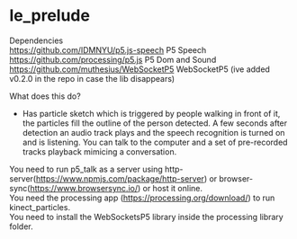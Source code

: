 # le_prelude  

Dependencies  
https://github.com/IDMNYU/p5.js-speech P5 Speech  
https://github.com/processing/p5.js P5 Dom and Sound  
https://github.com/muthesius/WebSocketP5 WebSocketP5 (ive added v0.2.0 in the repo in case the lib disappears)  

What does this do?  
- Has particle sketch which is triggered by people walking in front of it, the particles fill the outline of the person detected. A few seconds after detection an audio track plays and the speech recognition is turned on and is listening. You can talk to the computer and a set of pre-recorded tracks playback mimicing a conversation.

You need to run p5_talk as a server using http-server(https://www.npmjs.com/package/http-server) or browser-sync(https://www.browsersync.io/) or host it online.  
You need the processing app (https://processing.org/download/) to run kinect_particles.  
You need to install the WebSocketsP5 library inside the processing library folder.  
